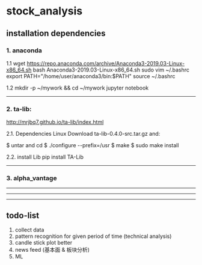 # stock_analysis

## installation dependencies

### 1. anaconda

1.1
wget  https://repo.anaconda.com/archive/Anaconda3-2019.03-Linux-x86_64.sh
bash  Anaconda3-2019.03-Linux-x86_64.sh
sudo vim ~/.bashrc
export PATH="/home/user/anaconda3/bin:$PATH"
source ~/.bashrc

1.2
mkdir -p ~/mywork && cd ~/mywork
jupyter notebook

---------------------------------------------------------------------

### 2. ta-lib:
http://mrjbq7.github.io/ta-lib/index.html

2.1. Dependencies
Linux
Download ta-lib-0.4.0-src.tar.gz and:

$ untar and cd
$ ./configure --prefix=/usr
$ make
$ sudo make install

2.2. install Lib
pip install TA-Lib

---------------------------------------------------------------------

### 3. alpha_vantage

---------------------------------------------------------------------


---------------------------------------------------------------------


---------------------------------------------------------------------

## todo-list
1. collect data
2. pattern recognition for given period of time (technical analysis)
3. candle stick plot better
4. news feed (基本面 & 板块分析)
5. ML